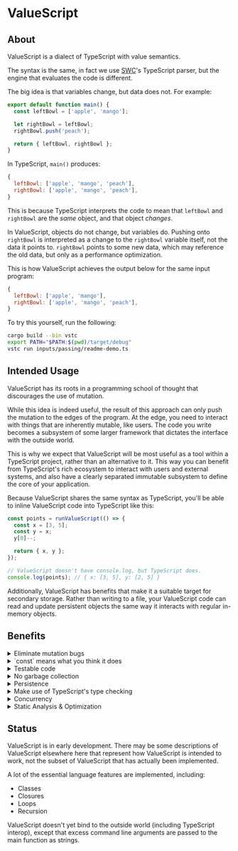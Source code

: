 # ValueScript

## About

ValueScript is a dialect of TypeScript with value semantics.

The syntax is the same, in fact we use [SWC](https://swc.rs/)'s TypeScript parser, but the engine that evaluates the code is different.

The big idea is that variables change, but data does not. For example:

```ts
export default function main() {
  const leftBowl = ['apple', 'mango'];

  let rightBowl = leftBowl;
  rightBowl.push('peach');

  return { leftBowl, rightBowl };
}
```

In TypeScript, `main()` produces:

```js
{
  leftBowl: ['apple', 'mango', 'peach'],
  rightBowl: ['apple', 'mango', 'peach'],
}
```

This is because TypeScript interprets the code to mean that `leftBowl` and `rightBowl` are the *same* object, and that object *changes*.

In ValueScript, objects do not change, but variables do. Pushing onto `rightBowl` is interpreted as a change to the `rightBowl` variable itself, not the data it points to. `rightBowl` points to some new data, which may reference the old data, but only as a performance optimization.

This is how ValueScript achieves the output below for the same input program:

```js
{
  leftBowl: ['apple', 'mango'],
  rightBowl: ['apple', 'mango', 'peach'],
}
```

To try this yourself, run the following:

```sh
cargo build --bin vstc
export PATH="$PATH:$(pwd)/target/debug"
vstc run inputs/passing/readme-demo.ts
```

## Intended Usage

ValueScript has its roots in a programming school of thought that discourages the use of mutation.

While this idea is indeed useful, the result of this approach can only push the mutation to the edges of the program. At the edge, you need to interact with things that are inherently mutable, like users. The code you write becomes a subsystem of some larger framework that dictates the interface with the outside world.

This is why we expect that ValueScript will be most useful as a tool within a TypeScript project, rather than an alternative to it. This way you can benefit from TypeScript's rich ecosystem to interact with users and external systems, and also have a clearly separated immutable subsystem to define the core of your application.

Because ValueScript shares the same syntax as TypeScript, you'll be able to inline ValueScript code into TypeScript like this:

```ts
const points = runValueScript(() => {
  const x = [3, 5];
  const y = x;
  y[0]--;

  return { x, y };
});

// ValueScript doesn't have console.log, but TypeScript does.
console.log(points); // { x: [3, 5], y: [2, 5] }
```

Additionally, ValueScript has benefits that make it a suitable target for secondary storage. Rather than writing to a file, your ValueScript code can read and update persistent objects the same way it interacts with regular in-memory objects.

## Benefits

<details>
<summary>Eliminate mutation bugs</summary>

Mutating things across your program is frequently intended, but it's also frequently unintended, causing bugs.

This is why you are usually encouraged not to mutate function arguments, among other things. Sometimes you'll see workaround like `const a = [...b];`. In ValueScript, just write it the natural way.
</details>

<details>
<summary>`const` means what you think it does</summary>

Ever felt weird about using `const` in situations like this?

```ts
const values = [];

values.push(123);

return items;
```

Us too. The reason is that, in a mutable world, it's the array that `values` points to that is mutating. Pushing to that array doesn't change `values` - it still points to the same array, right?

In ValueScript, it's not the same array, because arrays don't change. Instead, it is indeed the variable that changes, and therefore, if you mark it as `const`, attempting to do so is a compile-time error.
</details>

<details>
<summary>Testable code</summary>

Testing code is all about being able to draw a boundary around something that can be given inputs so that you can check its outputs against your expectations.

Being able to draw these boundaries is usually challenging in real-world systems, because by default everything wants to connect to something tangible to serve its purpose as directly as possible. Most things that matter to you become untested because of their coupling to externalities that are too difficult to meaningfully replicate in a test case. Testing degrades into an inauthentic add-on that focuses on trivialities.

By using ValueScript, you can maintain a clear separation between a domain that should be easy to test - the core of what your application does, and a domain that is difficult to test - how your application talks to the world.

A ValueScript program is always a function that, when called with the same inputs, produces the same outputs.
</details>

<details>
<summary>No garbage collection</summary>

In ValueScript, it's impossible to create data that circularly references itself. This isn't because something is keeping watch and producing an error if you do it accidentally. Rather, it's just an inherent consequence of how ValueScript works:

```ts
let x = {};
x.x = x; // { x: {} }

// (In TypeScript: { x: { x: { x: { x: { ... } } }} })
```

Circular references are the whole reason why garbage collectors are needed (assuming you want to reuse memory and don't want to figure out when it's safe to do so). Without them, ValueScript is able to simply keep a count of how many references each object has, and when that count drops to zero, it cleans up the memory immediately.
</details>

<details>
<summary>Persistence</summary>

In a traditional mutable program, the important entities in that program often can't be stored authentically without also capturing the state of the entire program that contains them. Even when that isn't true, the entity needs to be translated into a form that can be stored in a process we know and love called *serialization*.

ValueScript is different. Everything can be persisted as its direct contents and a recursive inclusion of its dependencies. This includes functions and class instances (and the methods on those class instances). In ValueScript, everything is plain data.

In fact, because ValueScript doesn't require garbage collection, it's also possible to build up large structures that wouldn't fit into memory. Garbage collection is a limiting factor on traditional languages on this point, because you need to periodically fully traverse the memory to find things that can be cleaned up.
</details>

<details>
<summary>Make use of TypeScript's type checking</summary>

ValueScript is similar enough to TypeScript that the type checker correctly identifies type errors in ValueScript.

In fact, when the differences matter, the type checker often actually favors ValueScript, not TypeScript.

E.g.
```ts
let a: { value?: string | number } = {};
a.value = 'str';

let b = a;
b.value = 37;

type T = (typeof a.value);
//               ^^^^^^^
//               TypeScript: 37
//               ValueScript: 'str'

// The type checker assigns `string` to `T`.
```
</details>

<details>
<summary>Concurrency</summary>

By using value semantics, ValueScript ensures that a function, called with the
same arguments, always returns the same value. This includes instance methods by
considering the instance data to be one of the arguments.

This means that if you wrap some calculation in a function that takes no arguments, it is destined to return the same value, regardless of what happens
elsewhere in the program:

```ts
const f = () => {
  const x = widget.calculate(37);
  const y = expensiveCalculation(3, 5);

  return x + y;
};
```

Above, `widget` is captured by `f`. ValueScript requires that captured variables are `const`, which means that `widget` cannot change, and therefore `widget.calculate(37)` cannot change. This means that the value of `f()` is independent of any other work that happen in our program.

Therefore, we could safely evaluate `f()` concurrently. In future, some calculations might automatically be upgraded to concurrent execution, but knowing when it is worthwhile to create a separate thread of execution is a complex and inexact science.

Instead, in the foreseeable future, ValueScript will have a primitive called `vs.thread`:

```ts
const f = vs.thread(() => {
  const x = widget.calculate(37);
  const y = expensiveCalculation(3, 5);

  return x + y;
});
```

On the surface, `vs.thread` simply returns the function that is provided to it, unaltered. However, this signals the runtime to evaluate the function on another thread.
</details>

<details>
<summary>Static Analysis & Optimization</summary>

ValueScript dramatically expands the cases where program behavior can be determined statically. In traditional languages, inferences about data in variables are quickly lost because it is impossible to know whether some other code might modify that data.

A relatively simple application of this is tree-shaking. ValueScript analyzers will be able to determine much more accurately what code is actually used, and only include that code for distribution. During development you can also get a lot more feedback like 'this statement has no effect'.

Another important use-case here is testing. In the future, ValueScript will include `vs.staticTest(name, fn)` which accepts a function taking no arguments, which can therefore be computed statically. The compiler will emit an error if the test fails.
</details>

## Status

ValueScript is in early development. There may be some descriptions of ValueScript elsewhere here that represent how ValueScript is intended to work, not the subset of ValueScript that has actually been implemented.

A lot of the essential language features are implemented, including:

- Classes
- Closures
- Loops
- Recursion

ValueScript doesn't yet bind to the outside world (including TypeScript interop), except that excess command line arguments are passed to the main function as strings.
